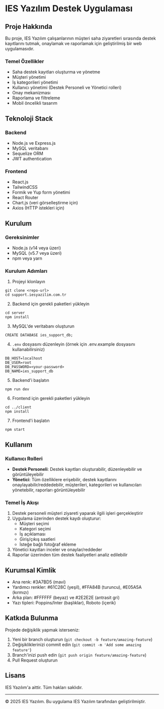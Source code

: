 # IES Yazılım Destek Uygulaması

## Proje Hakkında

Bu proje, IES Yazılım çalışanlarının müşteri saha ziyaretleri sırasında destek kayıtlarını tutmak, onaylamak ve raporlamak için geliştirilmiş bir web uygulamasıdır.

### Temel Özellikler

- Saha destek kayıtları oluşturma ve yönetme
- Müşteri yönetimi
- İş kategorileri yönetimi
- Kullanıcı yönetimi (Destek Personeli ve Yönetici rolleri)
- Onay mekanizması
- Raporlama ve filtreleme
- Mobil öncelikli tasarım

## Teknoloji Stack

### Backend

- Node.js ve Express.js
- MySQL veritabanı
- Sequelize ORM
- JWT authentication

### Frontend

- React.js
- TailwindCSS
- Formik ve Yup form yönetimi
- React Router
- Chart.js (veri görselleştirme için)
- Axios (HTTP istekleri için)

## Kurulum

### Gereksinimler

- Node.js (v14 veya üzeri)
- MySQL (v5.7 veya üzeri)
- npm veya yarn

### Kurulum Adımları

1. Projeyi klonlayın
```
git clone <repo-url>
cd support.iesyazilim.com.tr
```

2. Backend için gerekli paketleri yükleyin
```
cd server
npm install
```

3. MySQL'de veritabanı oluşturun
```
CREATE DATABASE ies_support_db;
```

4. `.env` dosyasını düzenleyin (örnek için .env.example dosyasını kullanabilirsiniz)
```
DB_HOST=localhost
DB_USER=root
DB_PASSWORD=<your-password>
DB_NAME=ies_support_db
```

5. Backend'i başlatın
```
npm run dev
```

6. Frontend için gerekli paketleri yükleyin
```
cd ../client
npm install
```

7. Frontend'i başlatın
```
npm start
```

## Kullanım

### Kullanıcı Rolleri

- **Destek Personeli**: Destek kayıtları oluşturabilir, düzenleyebilir ve görüntüleyebilir
- **Yönetici**: Tüm özelliklere erişebilir, destek kayıtlarını onaylayabilir/reddedebilir, müşterileri, kategorileri ve kullanıcıları yönetebilir, raporları görüntüleyebilir

### Temel İş Akışı

1. Destek personeli müşteri ziyareti yaparak ilgili işleri gerçekleştirir
2. Uygulama üzerinden destek kaydı oluşturur:
   - Müşteri seçimi
   - Kategori seçimi
   - İş açıklaması
   - Giriş/çıkış saatleri
   - İsteğe bağlı fotoğraf ekleme
3. Yönetici kayıtları inceler ve onaylar/reddeder
4. Raporlar üzerinden tüm destek faaliyetleri analiz edilebilir

## Kurumsal Kimlik

- Ana renk: #3A7BD5 (mavi)
- Yardımcı renkler: #61C28C (yeşil), #FFA84B (turuncu), #E05A5A (kırmızı)
- Arka plan: #FFFFFF (beyaz) ve #2E2E2E (antrasit gri)
- Yazı tipleri: Poppins/Inter (başlıklar), Roboto (içerik)

## Katkıda Bulunma

Projede değişiklik yapmak isterseniz:

1. Yeni bir branch oluşturun (`git checkout -b feature/amazing-feature`)
2. Değişikliklerinizi commit edin (`git commit -m 'Add some amazing feature'`)
3. Branch'inizi push edin (`git push origin feature/amazing-feature`)
4. Pull Request oluşturun

## Lisans

IES Yazılım'a aittir. Tüm hakları saklıdır.

---

© 2025 IES Yazılım. Bu uygulama IES Yazılım tarafından geliştirilmiştir.